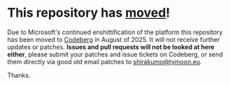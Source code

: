 # This repository has [moved](https://shirakumo.org/projects/markless.el)!
Due to Microsoft's continued enshittification of the platform this repository has been moved to [Codeberg](https://shirakumo.org/projects/markless.el) in August of 2025. It will not receive further updates or patches. **Issues and pull requests will not be looked at here either**, please submit your patches and issue tickets on Codeberg, or send them directly via good old email patches to [shirakumo@tymoon.eu](mailto:shirakumo@tymoon.eu).

Thanks.